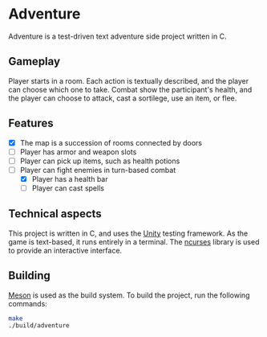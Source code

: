 # Adventure

Adventure is a test-driven text adventure side project written in C.

## Gameplay

Player starts in a room. Each action is textually described, and the player can
choose which one to take. Combat show the participant's health, and the player
can choose to attack, cast a sortilege, use an item, or flee.

## Features

- [x] The map is a succession of rooms connected by doors
- [ ] Player has armor and weapon slots
- [ ] Player can pick up items, such as health potions
- [ ] Player can fight enemies in turn-based combat
  - [x] Player has a health bar
  - [ ] Player can cast spells

## Technical aspects

This project is written in C, and uses the [Unity] testing framework. As the
game is text-based, it runs entirely in a terminal. The [ncurses] library is used
to provide an interactive interface.

[Unity]: https://www.throwtheswitch.org/unity
[ncurses]: https://invisible-island.net/ncurses/

## Building

[Meson] is used as the build system. To build the project, run the following
commands:

```sh
make
./build/adventure
```

[Meson]: https://mesonbuild.com/
